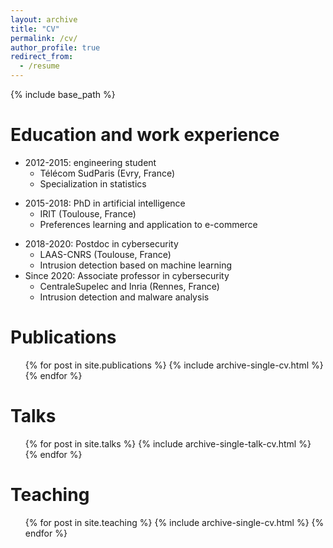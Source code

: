 ```yaml
---
layout: archive
title: "CV"
permalink: /cv/
author_profile: true
redirect_from:
  - /resume
---
```


{% include base_path %}

Education and work experience
======
- 2012-2015: engineering student
    - Télécom SudParis (Evry, France)
    - Specialization in statistics
* 2015-2018: PhD in artificial intelligence
    - IRIT (Toulouse, France)
    - Preferences learning and application to e-commerce
- 2018-2020: Postdoc in cybersecurity
    - LAAS-CNRS (Toulouse, France)
    - Intrusion detection based on machine learning
- Since 2020: Associate professor in cybersecurity
    - CentraleSupelec and Inria (Rennes, France)
    - Intrusion detection and malware analysis

Publications
======
  <ul>{% for post in site.publications %}
    {% include archive-single-cv.html %}
  {% endfor %}</ul>
  
Talks
======
  <ul>{% for post in site.talks %}
    {% include archive-single-talk-cv.html %}
  {% endfor %}</ul>
  
Teaching
======
  <ul>{% for post in site.teaching %}
    {% include archive-single-cv.html %}
  {% endfor %}</ul>
  
